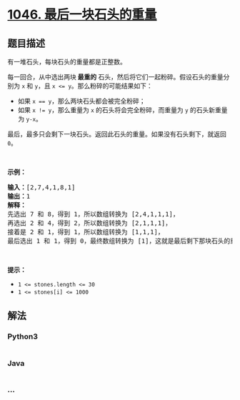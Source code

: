 # [1046. 最后一块石头的重量](https://leetcode-cn.com/problems/last-stone-weight)



## 题目描述

<!-- 这里写题目描述 -->

<p>有一堆石头，每块石头的重量都是正整数。</p>

<p>每一回合，从中选出两块<strong> 最重的</strong> 石头，然后将它们一起粉碎。假设石头的重量分别为 <code>x</code> 和 <code>y</code>，且 <code>x <= y</code>。那么粉碎的可能结果如下：</p>

<ul>
	<li>如果 <code>x == y</code>，那么两块石头都会被完全粉碎；</li>
	<li>如果 <code>x != y</code>，那么重量为 <code>x</code> 的石头将会完全粉碎，而重量为 <code>y</code> 的石头新重量为 <code>y-x</code>。</li>
</ul>

<p>最后，最多只会剩下一块石头。返回此石头的重量。如果没有石头剩下，就返回 <code>0</code>。</p>

<p> </p>

<p><strong>示例：</strong></p>

<pre>
<strong>输入：</strong>[2,7,4,1,8,1]
<strong>输出：</strong>1
<strong>解释：</strong>
先选出 7 和 8，得到 1，所以数组转换为 [2,4,1,1,1]，
再选出 2 和 4，得到 2，所以数组转换为 [2,1,1,1]，
接着是 2 和 1，得到 1，所以数组转换为 [1,1,1]，
最后选出 1 和 1，得到 0，最终数组转换为 [1]，这就是最后剩下那块石头的重量。</pre>

<p> </p>

<p><strong>提示：</strong></p>

<ul>
	<li><code>1 <= stones.length <= 30</code></li>
	<li><code>1 <= stones[i] <= 1000</code></li>
</ul>


## 解法

<!-- 这里可写通用的实现逻辑 -->

<!-- tabs:start -->

### **Python3**

<!-- 这里可写当前语言的特殊实现逻辑 -->

```python

```

### **Java**

<!-- 这里可写当前语言的特殊实现逻辑 -->

```java

```

### **...**

```

```

<!-- tabs:end -->
